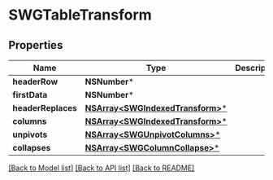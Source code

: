 # SWGTableTransform

## Properties
Name | Type | Description | Notes
------------ | ------------- | ------------- | -------------
**headerRow** | **NSNumber*** |  | [optional] 
**firstData** | **NSNumber*** |  | [optional] 
**headerReplaces** | [**NSArray&lt;SWGIndexedTransform&gt;***](SWGIndexedTransform.md) |  | [optional] 
**columns** | [**NSArray&lt;SWGIndexedTransform&gt;***](SWGIndexedTransform.md) |  | [optional] 
**unpivots** | [**NSArray&lt;SWGUnpivotColumns&gt;***](SWGUnpivotColumns.md) |  | [optional] 
**collapses** | [**NSArray&lt;SWGColumnCollapse&gt;***](SWGColumnCollapse.md) |  | [optional] 

[[Back to Model list]](../README.md#documentation-for-models) [[Back to API list]](../README.md#documentation-for-api-endpoints) [[Back to README]](../README.md)


